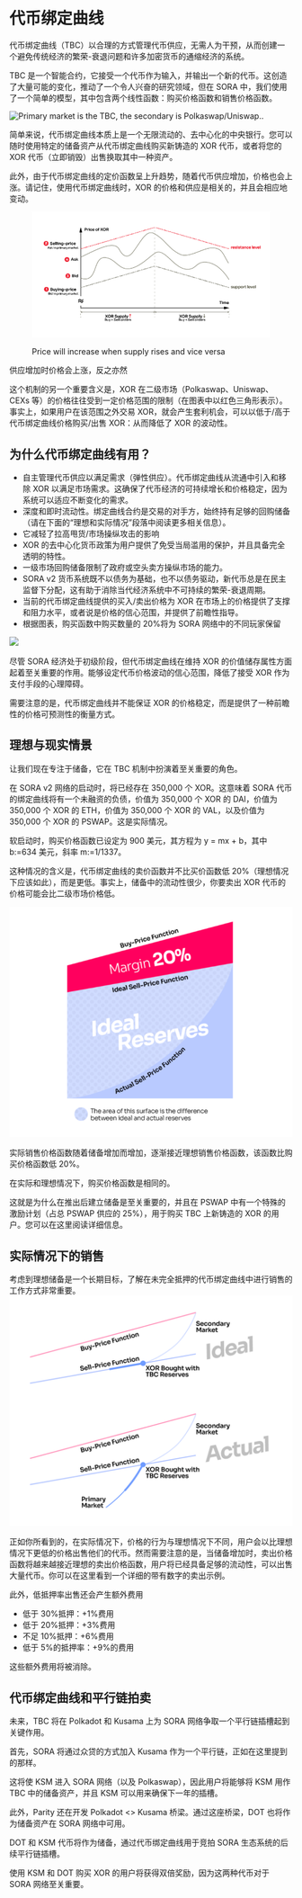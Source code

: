 # 代币绑定曲线

代币绑定曲线（TBC）以合理的方式管理代币供应，无需人为干预，从而创建一个避免传统经济的繁荣-衰退问题和许多加密货币的通缩经济的系统。

TBC 是一个智能合约，它接受一个代币作为输入，并输出一个新的代币。这创造了大量可能的变化，推动了一个令人兴奋的研究领域，但在 SORA 中，我们使用了一个简单的模型，其中包含两个线性函数：购买价格函数和销售价格函数。

![Primary market is the TBC, the secondary is Polkaswap/Uniswap..](../.gitbook/assets/tbc(2).png)

简单来说，代币绑定曲线本质上是一个无限流动的、去中心化的中央银行。您可以随时使用特定的储备资产从代币绑定曲线购买新铸造的 XOR 代币，或者将您的 XOR 代币（立即销毁）出售换取其中一种资产。

此外，由于代币绑定曲线的定价函数呈上升趋势，随着代币供应增加，价格也会上涨。请记住，使用代币绑定曲线时，XOR 的价格和供应是相关的，并且会相应地变动。

<figure><img src="../.gitbook/assets/xor-supply-correct.png" alt=""><figcaption><p>Price will increase when supply rises and vice versa</p></figcaption></figure>

供应增加时价格会上涨，反之亦然

这个机制的另一个重要含义是，XOR 在二级市场（Polkaswap、Uniswap、CEXs 等）的价格往往受到一定价格范围的限制（在图表中以红色三角形表示）。事实上，如果用户在该范围之外交易 XOR，就会产生套利机会，可以以低于/高于代币绑定曲线价格购买/出售 XOR：从而降低了 XOR 的波动性。

## 为什么代币绑定曲线有用？

- 自主管理代币供应以满足需求（弹性供应）。代币绑定曲线从流通中引入和移除 XOR 以满足市场需求。这确保了代币经济的可持续增长和价格稳定，因为系统可以适应不断变化的需求。
- 深度和即时流动性。绑定曲线合约是交易的对手方，始终持有足够的回购储备（请在下面的“理想和实际情况”段落中阅读更多相关信息）。
- 它减轻了拉高甩货/市场操纵攻击的影响
- XOR 的去中心化货币政策为用户提供了免受当局滥用的保护，并且具备完全透明的特性。
- 一级市场回购储备限制了政府或空头卖方操纵市场的能力。
- SORA v2 货币系统既不以债务为基础，也不以债务驱动，新代币总是在民主监督下分配，这有助于消除当代经济系统中不可持续的繁荣-衰退周期。
- 当前的代币绑定曲线提供的买入/卖出价格为 XOR 在市场上的价格提供了支撑和阻力水平，或者说是价格的信心范围，并提供了前瞻性指导。
- 根据图表，购买函数中购买数量的 20%将为 SORA 网络中的不同玩家保留

![](../.gitbook/assets/tbc(4).png)

尽管 SORA 经济处于初级阶段，但代币绑定曲线在维持 XOR 的价值储存属性方面起着至关重要的作用。能够设定代币价格波动的信心范围，降低了接受 XOR 作为支付手段的心理障碍。

需要注意的是，代币绑定曲线并不能保证 XOR 的价格稳定，而是提供了一种前瞻性的价格可预测性的衡量方式。

## 理想与现实情景

让我们现在专注于储备，它在 TBC 机制中扮演着至关重要的角色。

在 SORA v2 网络的启动时，将已经存在 350,000 个 XOR。这意味着 SORA 代币的绑定曲线将有一个未融资的负债，价值为 350,000 个 XOR 的 DAI，价值为 350,000 个 XOR 的 ETH，价值为 350,000 个 XOR 的 VAL，以及价值为 350,000 个 XOR 的 PSWAP。这是实际情况。

软启动时，购买价格函数已设定为 900 美元，其方程为 y = mx + b，其中 b:=634 美元，斜率 m:=1/1337。

这种情况的含义是，代币绑定曲线的卖价函数并不比买价函数低 20%（理想情况下应该如此），而是更低。事实上，储备中的流动性很少，你要卖出 XOR 代币的价格可能会比二级市场价格低。

![](../.gitbook/assets/tbc(1).png)

实际销售价格函数随着储备增加而增加，逐渐接近理想销售价格函数，该函数比购买价格函数低 20%。

在实际和理想情况下，购买价格函数是相同的。

这就是为什么在推出后建立储备是至关重要的，并且在 PSWAP 中有一个特殊的激励计划（占总 PSWAP 供应的 25%），用于购买 TBC 上新铸造的 XOR 的用户。您可以在这里阅读详细信息。

## 实际情况下的销售

考虑到理想储备是一个长期目标，了解在未完全抵押的代币绑定曲线中进行销售的工作方式非常重要。
![](../.gitbook/assets/tbc.png)

正如你所看到的，在实际情况下，价格的行为与理想情况下不同，用户会以比理想情况下更低的价格出售他们的代币。然而需要注意的是，当储备增加时，卖出价格函数将越来越接近理想的卖出价格函数，用户将已经具备足够的流动性，可以出售大量代币。你可以在这里看到一个详细的带有数字的卖出示例。

此外，低抵押率出售还会产生额外费用

- 低于 30%抵押：+1%费用
- 低于 20%抵押：+3%费用
- 不足 10%抵押：+6%费用
- 低于 5%的抵押率：+9%的费用

这些额外费用将被消除。

## 代币绑定曲线和平行链拍卖

未来，TBC 将在 Polkadot 和 Kusama 上为 SORA 网络争取一个平行链插槽起到关键作用。

首先，SORA 将通过众贷的方式加入 Kusama 作为一个平行链，正如在这里提到的那样。

这将使 KSM 进入 SORA 网络（以及 Polkaswap），因此用户将能够将 KSM 用作 TBC 中的储备资产，并且 KSM 可以用来确保下一年的插槽。

此外，Parity 还在开发 Polkadot <> Kusama 桥梁。通过这座桥梁，DOT 也将作为储备资产在 SORA 网络中可用。

DOT 和 KSM 代币将作为储备，通过代币绑定曲线用于竞拍 SORA 生态系统的后续平行链插槽。

使用 KSM 和 DOT 购买 XOR 的用户将获得双倍奖励，因为这两种代币对于 SORA 网络至关重要。
